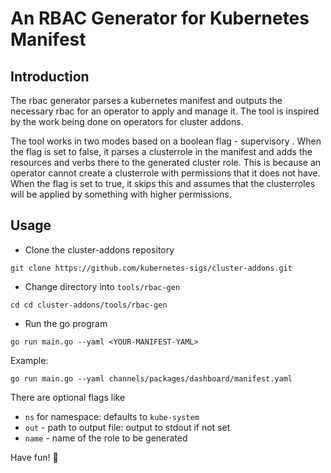 # An RBAC Generator for Kubernetes Manifest

## Introduction

The rbac generator parses a kubernetes manifest and outputs the necessary rbac for an operator to apply and manage it.
The tool is inspired by the work being done on operators for cluster addons.

The tool works in two modes based on a boolean flag -   supervisory . 
When the flag is set to false, it parses a clusterrole in the manifest and adds the resources and verbs there to the
 generated cluster role. This is because an operator cannot create a clusterrole with permissions that it does not have.
 When the flag is set to true, it skips this and assumes that the clusterroles will be applied by something with
  higher permissions.

## Usage

- Clone the cluster-addons repository
  
```shell script
git clone https://github.com/kubernetes-sigs/cluster-addons.git
```
   
-   Change directory into `tools/rbac-gen`

```shell script
cd cd cluster-addons/tools/rbac-gen
```


- Run the go program

```shell script
go run main.go --yaml <YOUR-MANIFEST-YAML>
```
Example:
```shell script
go run main.go --yaml channels/packages/dashboard/manifest.yaml
```

There are optional flags like 
- `ns` for namespace: defaults to `kube-system`
- `out` - path to output file: output to stdout if not set
- `name` - name of the role to be generated

Have fun! :tada:
